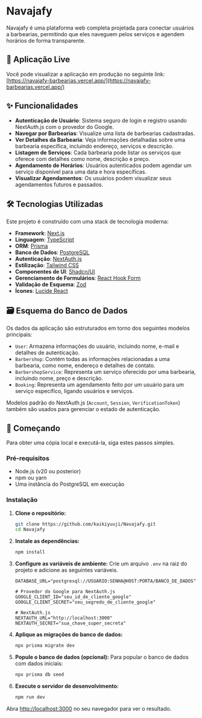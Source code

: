 # Navajafy

Navajafy é uma plataforma web completa projetada para conectar usuários a barbearias, permitindo que eles naveguem pelos serviços e agendem horários de forma transparente.

## 🚀 Aplicação Live

Você pode visualizar a aplicação em produção no seguinte link:
[https://navajafy-barbearias.vercel.app/](https://navajafy-barbearias.vercel.app/)

## ✨ Funcionalidades

-   **Autenticação de Usuário**: Sistema seguro de login e registro usando NextAuth.js com o provedor do Google.
-   **Navegar por Barbearias**: Visualize uma lista de barbearias cadastradas.
-   **Ver Detalhes da Barbearia**: Veja informações detalhadas sobre uma barbearia específica, incluindo endereço, serviços e descrição.
-   **Listagem de Serviços**: Cada barbearia pode listar os serviços que oferece com detalhes como nome, descrição e preço.
-   **Agendamento de Horários**: Usuários autenticados podem agendar um serviço disponível para uma data e hora específicas.
-   **Visualizar Agendamentos**: Os usuários podem visualizar seus agendamentos futuros e passados.

## 🛠️ Tecnologias Utilizadas

Este projeto é construído com uma stack de tecnologia moderna:

-   **Framework**: [Next.js](https://nextjs.org/)
-   **Linguagem**: [TypeScript](https://www.typescriptlang.org/)
-   **ORM**: [Prisma](https://www.prisma.io/)
-   **Banco de Dados**: [PostgreSQL](https://www.postgresql.org/)
-   **Autenticação**: [NextAuth.js](https://next-auth.js.org/)
-   **Estilização**: [Tailwind CSS](https://tailwindcss.com/)
-   **Componentes de UI**: [Shadcn/UI](https://ui.shadcn.com/)
-   **Gerenciamento de Formulários**: [React Hook Form](https://react-hook-form.com/)
-   **Validação de Esquema**: [Zod](https://zod.dev/)
-   **Ícones**: [Lucide React](https://lucide.dev/)

## 🗃️ Esquema do Banco de Dados

Os dados da aplicação são estruturados em torno dos seguintes modelos principais:

-   `User`: Armazena informações do usuário, incluindo nome, e-mail e detalhes de autenticação.
-   `Barbershop`: Contém todas as informações relacionadas a uma barbearia, como nome, endereço e detalhes de contato.
-   `BarbershopService`: Representa um serviço oferecido por uma barbearia, incluindo nome, preço e descrição.
-   `Booking`: Representa um agendamento feito por um usuário para um serviço específico, ligando usuários e serviços.

Modelos padrão do NextAuth.js (`Account`, `Session`, `VerificationToken`) também são usados para gerenciar o estado de autenticação.

## 🚀 Começando

Para obter uma cópia local e executá-la, siga estes passos simples.

### Pré-requisitos

-   Node.js (v20 ou posterior)
-   npm ou yarn
-   Uma instância do PostgreSQL em execução

### Instalação

1.  **Clone o repositório:**
    ```sh
    git clone https://github.com/kaikiyuuji/Navajafy.git
    cd Navajafy
    ```

2.  **Instale as dependências:**
    ```sh
    npm install
    ```

3.  **Configure as variáveis de ambiente:**
    Crie um arquivo `.env` na raiz do projeto e adicione as seguintes variáveis.
    ```env
    DATABASE_URL="postgresql://USUARIO:SENHA@HOST:PORTA/BANCO_DE_DADOS"

    # Provedor do Google para NextAuth.js
    GOOGLE_CLIENT_ID="seu_id_de_cliente_google"
    GOOGLE_CLIENT_SECRET="seu_segredo_de_cliente_google"

    # NextAuth.js
    NEXTAUTH_URL="http://localhost:3000"
    NEXTAUTH_SECRET="sua_chave_super_secreta" 
    ```

4.  **Aplique as migrações do banco de dados:**
    ```sh
    npx prisma migrate dev
    ```

5.  **Popule o banco de dados (opcional):**
    Para popular o banco de dados com dados iniciais:
    ```sh
    npx prisma db seed
    ```

6.  **Execute o servidor de desenvolvimento:**
    ```sh
    npm run dev
    ```

Abra [http://localhost:3000](http://localhost:3000) no seu navegador para ver o resultado.
